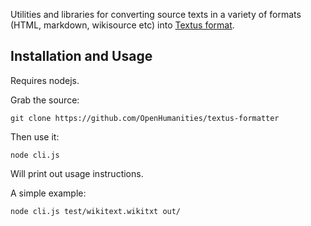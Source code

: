 Utilities and libraries for converting source texts in a variety of formats
(HTML, markdown, wikisource etc) into [Textus format][format].

[format]: https://github.com/okfn/textus/blob/master/docs/json_import_format.md

## Installation and Usage

Requires nodejs.

Grab the source:

    git clone https://github.com/OpenHumanities/textus-formatter

Then use it:

    node cli.js

Will print out usage instructions.

A simple example:

    node cli.js test/wikitext.wikitxt out/

